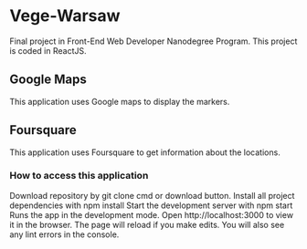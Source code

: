 # Vege-Warsaw
Final project in Front-End Web Developer Nanodegree Program.
This project is coded in ReactJS.

## Google Maps
This application uses Google maps to display the markers.

## Foursquare
This application uses Foursquare to get information about the locations.

### How to access this application
Download repository by git clone cmd or download button.
Install all project dependencies with npm install
Start the development server with npm start
Runs the app in the development mode.
Open http://localhost:3000 to view it in the browser.
The page will reload if you make edits.
You will also see any lint errors in the console.
